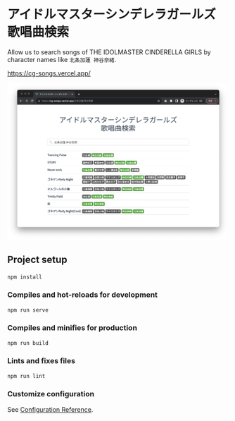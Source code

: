 # アイドルマスターシンデレラガールズ 歌唱曲検索

Allow us to search songs of THE IDOLMASTER CINDERELLA GIRLS by character names like `北条加蓮 神谷奈緒`.

https://cg-songs.vercel.app/

![](./docs/ss.png)

## Project setup

```
npm install
```

### Compiles and hot-reloads for development

```
npm run serve
```

### Compiles and minifies for production

```
npm run build
```

### Lints and fixes files

```
npm run lint
```

### Customize configuration

See [Configuration Reference](https://cli.vuejs.org/config/).
